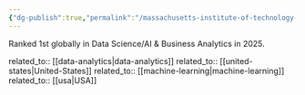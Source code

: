 ```yaml
---
{"dg-publish":true,"permalink":"/massachusetts-institute-of-technology-mit/","title":"Massachusetts Institute of Technology (MIT)"}
---
```



Ranked 1st globally in Data Science/AI & Business Analytics in 2025.

related_to:: [[data-analytics\|data-analytics]]
related_to:: [[united-states\|United-States]]
related_to:: [[machine-learning\|machine-learning]]
related_to:: [[usa\|USA]]
